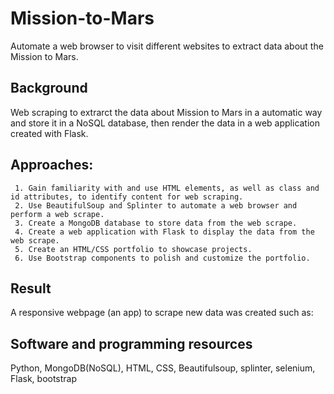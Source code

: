 # Mission-to-Mars
Automate a web browser to visit different websites to extract data about the Mission to Mars. 

## Background
Web scraping to extrarct the data about Mission to Mars in a automatic way and store it in a NoSQL database, then render the data in a web application created with Flask. 

## Approaches:
     1. Gain familiarity with and use HTML elements, as well as class and id attributes, to identify content for web scraping.
     2. Use BeautifulSoup and Splinter to automate a web browser and perform a web scrape.
     3. Create a MongoDB database to store data from the web scrape.
     4. Create a web application with Flask to display the data from the web scrape.
     5. Create an HTML/CSS portfolio to showcase projects.
     6. Use Bootstrap components to polish and customize the portfolio.
     
## Result

A responsive webpage (an app) to scrape new data was created such as:

     
     
     
## Software and programming resources 

Python, MongoDB(NoSQL), HTML, CSS, Beautifulsoup, splinter, selenium, Flask, bootstrap
